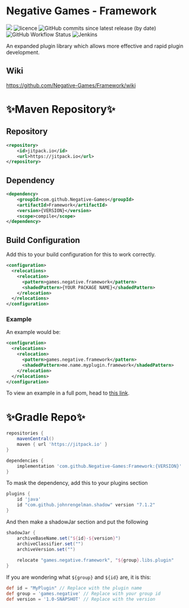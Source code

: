 # Negative Games - Framework
[![](https://jitpack.io/v/Negative-Games/Framework.svg)](https://jitpack.io/#Negative-Games/Framework) ![licence](https://img.shields.io/github/license/negative-games/framework) ![GitHub commits since latest release (by date)](https://img.shields.io/github/commits-since/negative-games/framework/latest) ![GitHub Workflow Status](https://img.shields.io/github/workflow/status/negative-games/framework/CodeQL) ![Jenkins](https://img.shields.io/jenkins/build?jobUrl=https%3A%2F%2Fci.hypews.com%2Fjob%2FFramework%2F&label=jenkins-build)

An expanded plugin library which allows more effective and rapid plugin development.

## Wiki
https://github.com/Negative-Games/Framework/wiki

# ✨Maven Repository✨

## Repository

```xml
<repository>     
    <id>jitpack.io</id>
    <url>https://jitpack.io</url>
</repository>
```

## Dependency

```xml
<dependency>
    <groupId>com.github.Negative-Games</groupId>
    <artifactId>Framework</artifactId>
    <version>{VERSION}</version>
    <scope>compile</scope>
</dependency>
```

## Build Configuration
Add this to your build configuration for this to work correctly.
```xml
<configuration>
  <relocations>
    <relocation>
      <pattern>games.negative.framework</pattern>
      <shadedPattern>{YOUR PACKAGE NAME}</shadedPattern>
    </relocation>
  </relocations>
</configuration>
```

### Example
An example would be:
```xml
<configuration>
  <relocations>
    <relocation>
      <pattern>games.negative.framework</pattern>
      <shadedPattern>me.name.myplugin.framework</shadedPattern>
    </relocation>
  </relocations>
</configuration>
```
To view an example in a full pom, head to [this link](https://gist.github.com/joeecodes/f0d2da7807b256e44cce7da3be0bb188).

# ✨Gradle Repo✨
```groovy
repositories {
    mavenCentral()
    maven { url 'https://jitpack.io' }
}
```

```groovy
dependencies {
    implementation 'com.github.Negative-Games:Framework:{VERSION}'
}
```
To mask the dependency, add this to your plugins section
```groovy
plugins {
    id 'java'
    id "com.github.johnrengelman.shadow" version "7.1.2"
}
```
And then make a shadowJar section and put the following
```groovy
shadowJar {
    archiveBaseName.set("${id}-${version}")
    archiveClassifier.set("")
    archiveVersion.set("")
    
    relocate "games.negative.framework", "${group}.libs.plugin"
}
```
If you are wondering what `${group}` and `${id}` are, it is this:
```groovy
def id = "MyPlugin" // Replace with the plugin name
def group = 'games.negative' // Replace with your group id
def version = '1.0-SNAPSHOT' // Replace with the version
```
